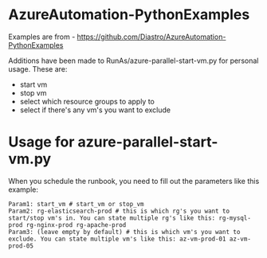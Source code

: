 # AzureAutomation-PythonExamples
Examples are from - https://github.com/Diastro/AzureAutomation-PythonExamples

Additions have been made to RunAs/azure-parallel-start-vm.py for personal usage. These are:

* start vm
* stop vm
* select which resource groups to apply to
* select if there's any vm's you want to exclude

# Usage for azure-parallel-start-vm.py

When you schedule the runbook, you need to fill out the parameters like this example:

    Param1: start_vm # start_vm or stop_vm
    Param2: rg-elasticsearch-prod # this is which rg's you want to start/stop vm's in. You can state multiple rg's like this: rg-mysql-prod rg-nginx-prod rg-apache-prod
    Param3: (leave empty by default) # this is which vm's you want to exclude. You can state multiple vm's like this: az-vm-prod-01 az-vm-prod-05
